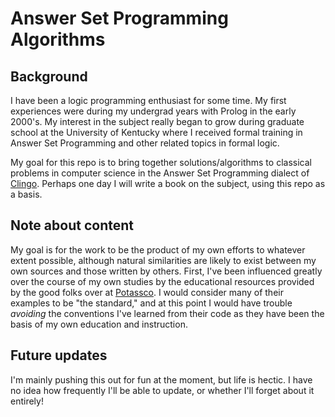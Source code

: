 # Answer Set Programming Algorithms

## Background
I have been a logic programming enthusiast for some time. My first experiences were during my undergrad years with Prolog in the early 2000's. My interest in the subject really began to grow during graduate school at the University of Kentucky where I received formal training in Answer Set Programming and other related topics in formal logic.

My goal for this repo is to bring together solutions/algorithms to classical problems in computer science in the Answer Set Programming dialect of [Clingo](https://potassco.org/clingo/). Perhaps one day I will write a book on the subject, using this repo as a basis.

## Note about content
My goal is for the work to be the product of my own efforts to whatever extent possible, although natural similarities are likely to exist between my own sources and those written by others. First, I've been influenced greatly over the course of my own studies by the educational resources provided by the good folks over at [Potassco](https://potassco.org/). I would consider many of their examples to be "the standard," and at this point I would have trouble *avoiding* the conventions I've learned from their code as they have been the basis of my own education and instruction.

## Future updates
I'm mainly pushing this out for fun at the moment, but life is hectic. I have no idea how frequently I'll be able to update, or whether I'll forget about it entirely!


